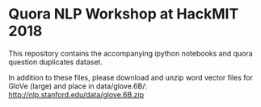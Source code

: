 # Quora NLP Workshop at HackMIT 2018

This repository contains the accompanying ipython notebooks and quora question duplicates dataset.

In addition to these files, please download and unzip word vector files for GloVe (large) and place in data/glove.6B/: http://nlp.stanford.edu/data/glove.6B.zip